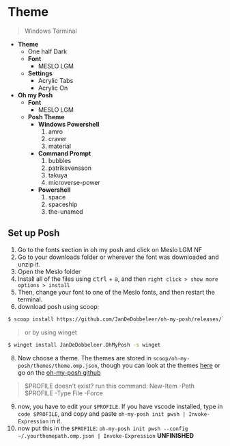 # Theme
> Windows Terminal

- **Theme**
  - One half Dark
  - **Font**
     - MESLO LGM
  - **Settings**
     - Acrylic Tabs
     - Acrylic On
- **Oh my Posh**
     - **Font**
        - MESLO LGM
     - **Posh Theme**
        - **Windows Powershell**
          1. amro
          2. craver
          3. material
        - **Command Prompt**
          1. bubbles
          2. patriksvensson
          3. takuya
          4. microverse-power
        - **Powershell**
          1. space
          2. spaceship
          3. the-unamed
## Set up Posh
1. Go to the fonts section in oh my posh and click on Meslo LGM NF
2. Go to your downloads folder or wherever the font was downloaded and unzip it.
3. Open the Meslo folder
4. Install all of the files using <kbd>ctrl</kbd> + <kbd>a</kbd>, and then `right click > show more options > install`
5. Then, change your font to one of the Meslo fonts, and then restart the terminal.
7. download posh using scoop:
```bash
$ scoop install https://github.com/JanDeDobbeleer/oh-my-posh/releases/latest/download/oh-my-posh.json
```
> or by using winget
```bash
$ winget install JanDeDobbeleer.OhMyPosh -s winget
```
8. Now choose a theme. The themes are stored in `scoop/oh-my-posh/themes/theme.omp.json`, though you can look at the themes [here](https://ohmyposh.dev/docs/themes) or go on the [oh-my-posh github](https://github.com/JanDeDobbeleer/oh-my-posh/tree/main/themes)
> $PROFILE doesn't exist? run this command: New-Item -Path $PROFILE -Type File -Force 
9. now, you have to edit your `$PROFILE`. If you have vscode installed, type in `code $PROFILE`, and copy and paste `oh-my-posh init pwsh | Invoke-Expression` in it.
10. now put this in the `$PROFILE`: `oh-my-posh init pwsh --config ~/.yourthemepath.omp.json | Invoke-Expression`
**UNFINISHED**
